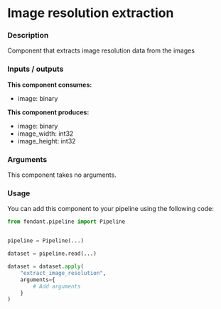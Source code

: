 # Image resolution extraction

### Description
Component that extracts image resolution data from the images

### Inputs / outputs

**This component consumes:**

- image: binary

**This component produces:**

- image: binary
- image_width: int32
- image_height: int32

### Arguments

This component takes no arguments.

### Usage

You can add this component to your pipeline using the following code:

```python
from fondant.pipeline import Pipeline


pipeline = Pipeline(...)

dataset = pipeline.read(...)

dataset = dataset.apply(
    "extract_image_resolution",
    arguments={
        # Add arguments
    }
)
```

